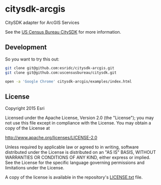 # citysdk-arcgis

CitySDK adapter for ArcGIS Services


See the [US Census Bureau CitySDK](https://github.com/uscensusbureau/citysdk) for more information.

## Development

So you want to try this out:

```bash
git clone git@github.com:esridc/citysdk-arcgis.git
git clone git@github.com:uscensusbureau/citysdk.git

open -a 'Google Chrome' citysdk-arcgis/examples/index.html
```

## License

Copyright 2015 Esri

Licensed under the Apache License, Version 2.0 (the "License");
you may not use this file except in compliance with the License.
You may obtain a copy of the License at

   http://www.apache.org/licenses/LICENSE-2.0

Unless required by applicable law or agreed to in writing, software
distributed under the License is distributed on an "AS IS" BASIS,
WITHOUT WARRANTIES OR CONDITIONS OF ANY KIND, either express or implied.
See the License for the specific language governing permissions and
limitations under the License.

A copy of the license is available in the repository's
[LICENSE.txt](LICENSE.txt) file.